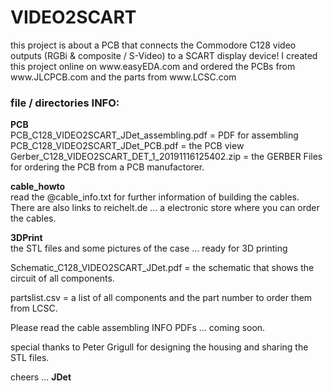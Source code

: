 # VIDEO2SCART
<p>this project is about a PCB that connects the Commodore C128 video outputs (RGBi & composite / S-Video) to a SCART display device!
I created this project online on www.easyEDA.com and ordered the PCBs from www.JLCPCB.com and the parts from www.LCSC.com</p> 

<h3>file / directories INFO:</h3>
<p><strong>PCB</strong></br> PCB_C128_VIDEO2SCART_JDet_assembling.pdf = PDF for assembling </br> PCB_C128_VIDEO2SCART_JDet_PCB.pdf = the PCB view </br> Gerber_C128_VIDEO2SCART_DET_1_20191116125402.zip = the GERBER Files for ordering the PCB from a PCB manufactorer.</p>
<p><strong>cable_howto</strong></br> read the @cable_info.txt for further information of building the cables. There are also links to reichelt.de ... a electronic store where you can order the cables.</p>
<p><strong>3DPrint</strong> </br> the STL files and some pictures of the case ... ready for 3D printing</p>
<p>Schematic_C128_VIDEO2SCART_JDet.pdf = the schematic that shows the circuit of all components.</p>
<p>partslist.csv = a list of all components and the part number to order them from LCSC.</p>
<p>Please read the cable assembling INFO PDFs ... coming soon.</p>
<p>special thanks to Peter Grigull for designing the housing and sharing the STL files.</p>

<p>cheers ... <strong>JDet</strong></p>
